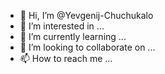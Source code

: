 - 👋 Hi, I’m @Yevgenij-Chuchukalo
- 👀 I’m interested in ...
- 🌱 I’m currently learning ...
- 💞️ I’m looking to collaborate on ...
- 📫 How to reach me ...

<!---
Yevgenij-Chuchukalo/Yevgenij-Chuchukalo is a ✨ special ✨ repository because its `README.md` (this file) appears on your GitHub profile.
You can click the Preview link to take a look at your changes.
--->
